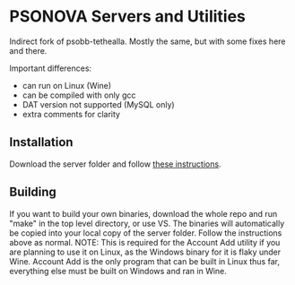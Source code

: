 PSONOVA Servers and Utilities
=============================

Indirect fork of psobb-tethealla.
Mostly the same, but with some fixes here and there.

Important differences:
- can run on Linux (Wine)
- can be compiled with only gcc
- DAT version not supported (MySQL only)
- extra comments for clarity

Installation
------------
Download the server folder and follow [these instructions](https://www.pioneer2.net/community/threads/tethealla-server-setup-instructions.1/).

Building
--------
If you want to build your own binaries, download the whole repo and run "make" in the top level directory, or use VS.
The binaries will automatically be copied into your local copy of the server folder.  Follow the instructions above as normal.
NOTE: This is required for the Account Add utility if you are planning to use it on Linux, as the Windows binary for it is flaky under Wine.  Account Add is the only program that can be built in Linux thus far, everything else must be built on Windows and ran in Wine.
